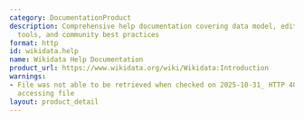 ```yaml
---
category: DocumentationProduct
description: Comprehensive help documentation covering data model, editing guidelines,
  tools, and community best practices
format: http
id: wikidata.help
name: Wikidata Help Documentation
product_url: https://www.wikidata.org/wiki/Wikidata:Introduction
warnings:
- File was not able to be retrieved when checked on 2025-10-31_ HTTP 403 error when
  accessing file
layout: product_detail
---
```


